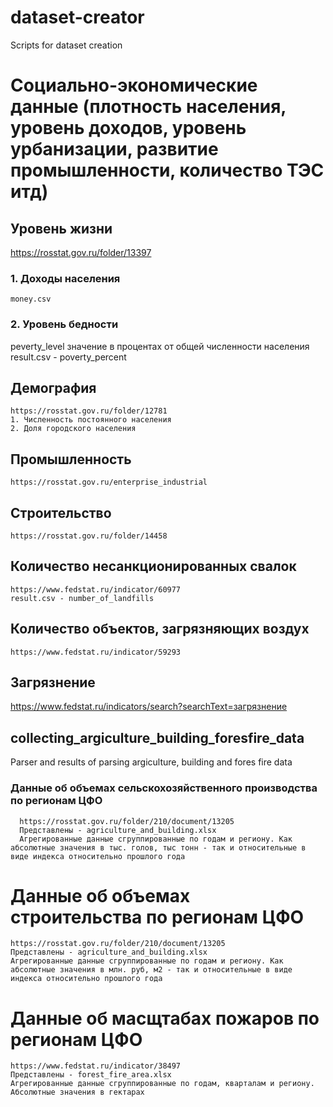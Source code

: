 # dataset-creator
Scripts for dataset creation

# Социально-экономические данные (плотность населения, уровень доходов, уровень урбанизации, развитие промышленности, количество ТЭС итд)
 ## Уровень жизни
https://rosstat.gov.ru/folder/13397
### 1. Доходы населения
    money.csv
### 2. Уровень бедности
peverty_level
значение в процентах от общей численности населения
result.csv - poverty_percent
 ## Демография
    https://rosstat.gov.ru/folder/12781
    1. Численность постоянного населения
    2. Доля городского населения

## Промышленность
    https://rosstat.gov.ru/enterprise_industrial

## Строительство 
    https://rosstat.gov.ru/folder/14458

## Количество несанкционированных свалок 
    https://www.fedstat.ru/indicator/60977
    result.csv - number_of_landfills

## Количество объектов, загрязняющих воздух
    https://www.fedstat.ru/indicator/59293

## Загрязнение
https://www.fedstat.ru/indicators/search?searchText=загрязнение


 ## collecting_argiculture_building_foresfire_data
Parser and results of parsing argiculture, building and fores fire data

### Данные об объемах сельскохозяйственного производства по регионам ЦФО
      https://rosstat.gov.ru/folder/210/document/13205
      Представлены - agriculture_and_building.xlsx
      Агрегированные данные сгруппированные по годам и региону. Как абсолютные значения в тыс. голов, тыс тонн - так и относительные в виде индекса относительно прошлого года

# Данные об объемах строительства по регионам ЦФО
    https://rosstat.gov.ru/folder/210/document/13205
    Представлены - agriculture_and_building.xlsx 
    Агрегированные данные сгруппированные по годам и региону. Как абсолютные значения в млн. руб, м2 - так и относительные в виде индекса относительно прошлого года

# Данные об масщтабах пожаров по регионам ЦФО
    https://www.fedstat.ru/indicator/38497
    Представлены - forest_fire_area.xlsx
    Агрегированные данные сгруппированные по годам, кварталам и региону. Абсолютные значения в гектарах 

